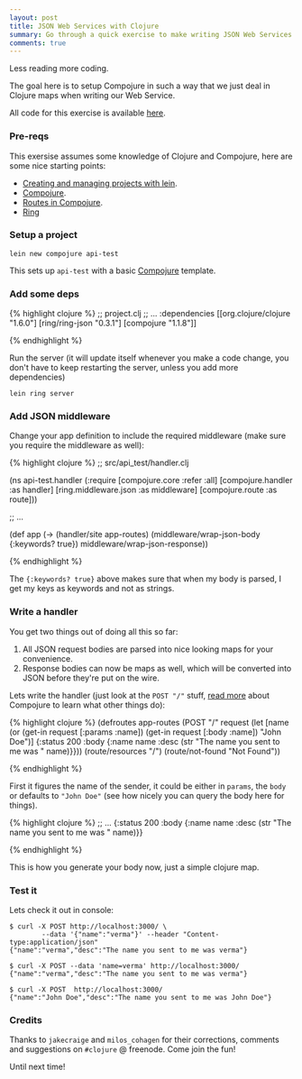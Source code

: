 ```yaml
---
layout: post
title: JSON Web Services with Clojure
summary: Go through a quick exercise to make writing JSON Web Services a breeze, a fun filled breeze.
comments: true
---
```


Less reading more coding.

The goal here is to setup Compojure in such a way that we just deal in Clojure maps when writing our Web Service.

All code for this exercise is available [here](https://github.com/verma/json-webservice-test).

### Pre-reqs
This exersise assumes some knowledge of Clojure and Compojure, here are some nice starting points:

- [Creating and managing projects with lein](https://github.com/technomancy/leiningen/blob/stable/doc/TUTORIAL.md).
- [Compojure](https://github.com/weavejester/compojure).
- [Routes in Compojure](https://github.com/weavejester/compojure/wiki/Routes-In-Detail).
- [Ring](https://github.com/ring-clojure/ring)

### Setup a project

    lein new compojure api-test

This sets up `api-test` with a basic [Compojure](https://github.com/weavejester/compojure) template.

### Add some deps

{% highlight clojure %}
;; project.clj
;; ...
:dependencies [[org.clojure/clojure "1.6.0"]
               [ring/ring-json "0.3.1"]
               [compojure "1.1.8"]]                 

{% endhighlight %}

Run the server (it will update itself whenever you make a code change, you don't have to keep restarting the server, unless you add more dependencies)

    lein ring server

### Add JSON middleware

Change your app definition to include the required middleware (make sure you require the middleware as well):

{% highlight clojure %}
;; src/api_test/handler.clj

(ns api-test.handler
  (:require [compojure.core :refer :all]
            [compojure.handler :as handler]
            [ring.middleware.json :as middleware]
            [compojure.route :as route]))

;; ...

(def app
  (-> (handler/site app-routes)
      (middleware/wrap-json-body {:keywords? true})
      middleware/wrap-json-response))

{% endhighlight %}

The `{:keywords? true}` above makes sure that when my body is parsed, I get my keys as keywords and not as strings.

### Write a handler

You get two things out of doing all this so far:

1. All JSON request bodies are parsed into nice looking maps for your convenience.
2. Response bodies can now be maps as well, which will be converted into JSON before they're put on the wire.

Lets write the handler (just look at the `POST "/"` stuff, [read more](http://weavejester.github.io/compojure/compojure.route.html) about Compojure to learn what other things do):

{% highlight clojure %}
(defroutes app-routes
  (POST "/" request
    (let [name (or (get-in request [:params :name])
                   (get-in request [:body :name])
                   "John Doe")]
      {:status 200
       :body {:name name
       :desc (str "The name you sent to me was " name)}}))
  (route/resources "/")
  (route/not-found "Not Found"))

{% endhighlight %}

First it figures the name of the sender, it could be either in `params`, the `body` or defaults to `"John Doe"` (see how nicely you can query the body here for things).


{% highlight clojure %}
;; ...
{:status 200
 :body {:name name
        :desc (str "The name you sent to me was " name)}}

{% endhighlight %}

This is how you generate your body now, just a simple clojure map.

### Test it

Lets check it out in console:

    $ curl -X POST http://localhost:3000/ \
            --data '{"name":"verma"}' --header "Content-type:application/json"
    {"name":"verma","desc":"The name you sent to me was verma"}

    $ curl -X POST --data 'name=verma' http://localhost:3000/
    {"name":"verma","desc":"The name you sent to me was verma"}

    $ curl -X POST  http://localhost:3000/
    {"name":"John Doe","desc":"The name you sent to me was John Doe"}

### Credits

Thanks to `jakecraige` and `milos_cohagen` for their corrections, comments and suggestions on `#clojure` @ freenode.  Come join the fun!

Until next time!
